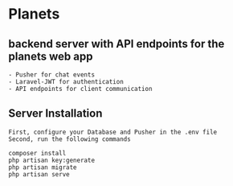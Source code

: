 # Planets
## backend server with API endpoints for the planets web app
    - Pusher for chat events
    - Laravel-JWT for authentication
    - API endpoints for client communication
## Server Installation
    First, configure your Database and Pusher in the .env file 
    Second, run the following commands
```
composer install
php artisan key:generate
php artisan migrate
php artisan serve
```
